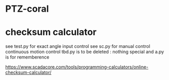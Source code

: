 # PTZ-coral

# checksum calculator 

see test.py for exact angle input control 
see sc.py for manual control continuous motion control 
tbd.py is to be deleted : nothing special and a.py is for rememberence 

https://www.scadacore.com/tools/programming-calculators/online-checksum-calculator/
